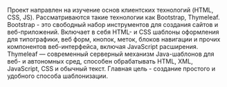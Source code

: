 Проект направлен на изучение основ клиентских технологий (HTML, CSS, JS). 
Рассматриваются такие технологии как Bootstrap, Thymeleaf.
Bootstrap - это свободный набор инструментов для создания сайтов и веб-приложений.
Включает в себя HTML- и CSS шаблоны оформления для типографики, веб форм, кнопок, меток,
блоков навигации и прочих компонентов веб-интерфейса, включая JavaScript расширения.
Thymeleaf — современный серверный механизм Java-шаблонов для веб- и автономных сред, способен обрабатывать HTML, XML,
JavaScript, CSS и обычный текст. Главная цель - создание простого и удобного способа шаблонизации.